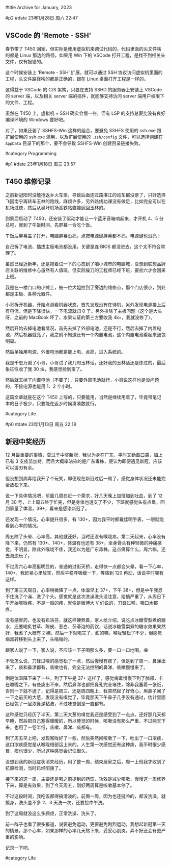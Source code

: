 #title Archive for January, 2023

#p2
#date 23年1月28日 周六 22:47

## VSCode 的 'Remote - SSH'

春节带了 T450 回家，但实际是使用虚拟机来调试代码的，代码里面的头文件啥的都是 Linux 那边的路径，如果用 Win 下的 VSCode 打开工程，是找不到相关头文件，仅有报错的。

这个时候安装上 ‘Remote - SSH’ 扩展，就可以通过 SSH 协议访问虚拟机里面的工程，头文件路径啥的都是正确的，跟在 Linux 桌面打开工程是一样的。

这得益于 VSCode 的 C/S 架构，只要在支持 SSHD 的服务器上安装上 VSCode 的 server 端，以及相关 server 端的插件，就能够支持访问 server 端用户权限下的文件、工程。

虽然在 T450 上，虚拟机 + SSH 确实会慢一些，但有 LSP 的支持总要比没有良好编译环境的 Windows 要好吧。

对了，如果还装了 SSHFS-Win 这样的组合，要避免 SSHFS 使用的 ssh.exe 跟扩展使用的 ssh.exe 混用，以及扩展使用的 `.ssh/config` 文件，可以选择创建在 `AppData` 目录下的那个，要不会导致 SSHFS-Win 创建目录链接失败。

#category Programming

#p1
#date 23年1月18日 周三 23:57

## T450 维修记录

之前新冠阳时没能抢返乡火车票，导致后面连过路湛江的动车都没票了，只好选择飞回南宁再转车玉林的路线，麻烦许多，另外路线功课没有做足，比如完全可以在机场过夜，然后从吴圩机场高铁站直接返回玉林的。

到家后启动了 T450，还安装了驱动才能让一个蓝牙音箱响起来，才开机 4、5 分总吧，就到了午饭时间，先屏幕一合吃个饭。

午饭后屏幕盖子打开，电脑屏幕没亮，点按电源键屏幕都不亮，电源键也没亮！

自己拆了电池、插拔主板电池都没用，关键是连 BIOS 都没进去，这个太不符合常理了。

虽然已经近新年，还是抱着试一下的心态到了咱小城市的电脑城，没想到联想品牌店关联的维修中心虽然有人值班，但实际操刀的工程师已经下班，要初六才会回来上班。

我是在一楼门口的小摊上，被一位大姐拉到了旁边的维修点，那个门店很小，到处都是主板、各种元器件。

小哥拆开机器，开始点测看机器状态，首先发现没有在待机，另外发现电源接上后有电流，但是下降很快，一下电流就归 0  了。另外排除了主板问题（这个是大头呀，之前的 MacBook 坏了，水果认证的第三方要收我 4k+，我就没修了）。

然后开始去掉电池看情况，首先去掉了外部电池，还是不行，然后去掉了内置电池，然后机器就亮了，我之前不知道还有一个内置电池，这个内置电池看起来鼓包明显。

然后单独用电源、外置电池都是能上电、点亮，进入系统的。

我是千恩万谢了小哥，小哥试了我几句玉林话，还好我的玉林话还是练过的，最后象征性收了我 30 块，我感觉捡到宝了。

然后就去掉了内置电池（不要了），只要外部电池就行，小哥说这样也是没问题的，不接电源也能用 1、2 个小时。

这篇文章就是在这个 T450 上写的，只要能用，当然是继续用着了，毕竟带笔记本的日子极少，只要能在返乡时候凑凑数就行。


#category Life

#p0
#date 23年1月13日 周五 22:18

## 新冠中奖经历

12 月最重要的事情，莫过于中奖新冠，我以为身在广东，平时又勤戴口罩，加上已有 3 支疫苗加持，而且大概率沾染的是广东毒株，便认为即便遇见新冠，应该可以游刃有余。

但没想到病毒给我开了个玩笑，即便现在新冠过后一周了，感觉身体状况还未能完全放松下来。

说一下具体情况吧，前面几周在赶一个需求，好几天晚上加班加到吐血，到了 12 月 30 号，上上周五终于忙完，但是身体也透支了不少，下班就感觉头有点晕，回到家量了体温，39+，看来是感染新冠了。

还发现一个情况，心率提升很多，有 130+，因为我平时都戴佳明手表，一眼就能看到心率的情况。

周五除了头晕、心率高，其他就还好，当时还没有喉咙疼。第二天起来，心率没有降下来，仍然有 130+、140+，体温有也还有 38+，全身骨头有种轻微的肿痛感觉，不明显，除此外喉咙不疼，我还以为是广东毒株，这点痛算什么，周六嘛，还去海边玩了。

不过周六心率高挺明显的，普通的过街天桥，走得快一点都会头晕，看一下心率，140+，我赶紧心里放空，然后平稳呼吸缓一下，等降到 120 再动，话说平时哪有这样。

到了第三天周日，心率稍微降了一点，体温早上 37+，下午 38+，但是中午我忍不住洗了个澡、洗了个头。感觉就是这次洗澡洗头没注意，给搞严重了，从周日下午开始喉咙疼，不是一般的疼，就像是微博大 V 们说的，刀锋过喉，咽口水都疼。

没有感冒药，也没有布洛芬，就这样硬熬着，家人给介绍，说吃点冰糖雪梨煮的糖水，还要喝炙甘草、陈皮、葱白、茯苓泡的药饮，话说冰糖雪梨煮的糖水效果果然好，我煮了大概有 2 碗，然后一下就喝完了，甜的嘛。喉咙轻松了不少，但感觉病毒转移到头上来了，头嗡嗡的。

跟家人说了一下，家人说，不应该一下子喝那么多，要一口一口地喝，😭

不管怎么说，刀锋过喉的感觉松了一点，然后慢慢有痰了，但是到了周一，鼻涕出来了，痰和鼻涕都有，咳嗽也有，完全无法控制的鼻涕、咳嗽慢慢来了。

倒是体温降下来了一些，到了下午是 37+ 这样了，感觉病毒慢慢下到了肺部，卡在喉咙之下，有些痰出不来，然后鼻涕也都把鼻孔完全堵住，除非我塞着一张纸，否则一下就不通了，记得是周三、还是周四晚上，我突然起了好奇心，用鼻子闻了一下之前买的大葱，发现没有嗅觉了，毕竟那天下午鼻子几乎没有通过，估计里面已经包了一层浓鼻涕粘液，不过味觉倒是一直都有。

这种感觉只经历了半天，第二天大葱的嗅觉我还是感受到了一点点。还好那几天都早睡，然后把自己塞得暖暖的，所以睡觉的时候，咳嗽没有那么严重，不过两天下来，也用了一卷半纸，咳嗽、鼻涕、痰都有。

到了周五早上吧，发现喉咙好了一些，然后突然间咳嗽了一下，吐出了一口浓痰，这口浓痰感觉是从喉咙根部运上来的，人生第一次感觉还有这种痰，我平时很少感冒，痰也很少，所以这种感觉会记住很久。

没想到我的新冠症状消失经历，用了整一周，结束居家之后，周一上班我才收到了抗原检测，当时已经阳康了。

接下来的这一周，主要还是喝之前提到的药饮，功效是减少咳嗽，慢慢这一周修养下来，算是有效果，到了今天周五，刚好两周算是咳嗽基本停了。

不过这段时间，我吃饭都得搞清淡的，前面一周，因为也还挺冷的，都没洗澡，就擦身，洗头差不多 2、3 天洗一次，还要捡中午洗。

到了这周就没这么多顾虑，正常洗澡、洗头了。

前一阵子也看了很多报道，说要避免运动，更要避免剧烈运动，我想起新冠第一天的情景，那个心率，如果那样的心率几天熬下来，妥妥心肌炎，弄不好还会有更严重的影响。

记录一下吧。

#category Life